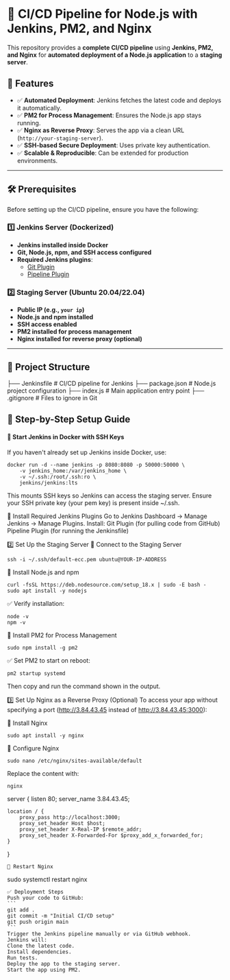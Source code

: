 # 🚀 CI/CD Pipeline for Node.js with Jenkins, PM2, and Nginx  

This repository provides a **complete CI/CD pipeline** using **Jenkins, PM2, and Nginx** for **automated deployment of a Node.js application** to a **staging server**.

## 📌 Features  
- ✅ **Automated Deployment**: Jenkins fetches the latest code and deploys it automatically.  
- ✅ **PM2 for Process Management**: Ensures the Node.js app stays running.  
- ✅ **Nginx as Reverse Proxy**: Serves the app via a clean URL (`http://your-staging-server`).  
- ✅ **SSH-based Secure Deployment**: Uses private key authentication.  
- ✅ **Scalable & Reproducible**: Can be extended for production environments.  

---

## 🛠 Prerequisites  
Before setting up the CI/CD pipeline, ensure you have the following:  

### **1️⃣ Jenkins Server (Dockerized)**
- **Jenkins installed inside Docker**  
- **Git, Node.js, npm, and SSH access configured**  
- **Required Jenkins plugins**:  
  - [Git Plugin](https://plugins.jenkins.io/git/)  
  - [Pipeline Plugin](https://plugins.jenkins.io/workflow-aggregator/)  

### **2️⃣ Staging Server (Ubuntu 20.04/22.04)**
- **Public IP (e.g., `your ip`)**  
- **Node.js and npm installed**  
- **SSH access enabled**  
- **PM2 installed for process management**  
- **Nginx installed for reverse proxy (optional)**  

---

## 📂 Project Structure  
├── Jenkinsfile # CI/CD pipeline for Jenkins 
├── package.json # Node.js project configuration 
├── index.js # Main application entry point 
├── .gitignore # Files to ignore in Git


## 🚀 Step-by-Step Setup Guide 

#### **🔹 Start Jenkins in Docker with SSH Keys**
If you haven't already set up Jenkins inside Docker, use:  
```
docker run -d --name jenkins -p 8080:8080 -p 50000:50000 \
    -v jenkins_home:/var/jenkins_home \
    -v ~/.ssh:/root/.ssh:ro \
    jenkins/jenkins:lts
```
This mounts SSH keys so Jenkins can access the staging server.
Ensure your SSH private key (your pem key) is present inside ~/.ssh.

🔹 Install Required Jenkins Plugins
Go to Jenkins Dashboard → Manage Jenkins → Manage Plugins.
Install:
Git Plugin (for pulling code from GitHub)
Pipeline Plugin (for running the Jenkinsfile)

2️⃣ Set Up the Staging Server
🔹 Connect to the Staging Server
```
ssh -i ~/.ssh/default-ecc.pem ubuntu@YOUR-IP-ADDRESS
```
🔹 Install Node.js and npm
```
curl -fsSL https://deb.nodesource.com/setup_18.x | sudo -E bash -
sudo apt install -y nodejs
```
✅ Verify installation:
```
node -v
npm -v
```

🔹 Install PM2 for Process Management
```
sudo npm install -g pm2
```

✅ Set PM2 to start on reboot:
```
pm2 startup systemd
```
Then copy and run the command shown in the output.

3️⃣ Set Up Nginx as a Reverse Proxy (Optional)
To access your app without specifying a port (http://3.84.43.45 instead of http://3.84.43.45:3000):

🔹 Install Nginx
```
sudo apt install -y nginx
```
🔹 Configure Nginx
```
sudo nano /etc/nginx/sites-available/default
```
Replace the content with:
```
nginx
```
server {
    listen 80;
    server_name 3.84.43.45;

    location / {
        proxy_pass http://localhost:3000;
        proxy_set_header Host $host;
        proxy_set_header X-Real-IP $remote_addr;
        proxy_set_header X-Forwarded-For $proxy_add_x_forwarded_for;
    }
}
```
🔹 Restart Nginx
```
sudo systemctl restart nginx
````
✅ Deployment Steps
Push your code to GitHub:
```
git add .
git commit -m "Initial CI/CD setup"
git push origin main
```
Trigger the Jenkins pipeline manually or via GitHub webhook.
Jenkins will:
Clone the latest code.
Install dependencies.
Run tests.
Deploy the app to the staging server.
Start the app using PM2.
